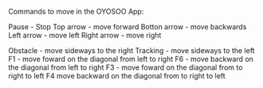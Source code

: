 



Commands to move in the OYOSOO App: 

Pause - Stop 
Top arrow - move forward 
Botton arrow - move backwards 
Left arrow - move left 
Right arrow - move right 


Obstacle - move sideways to the right 
Tracking -  move sideways to the left
F1 - move foward on the diagonal from left to right 
F6 - move backward on the diagonal from left to right 
F3 - move foward on the diagonal from to right to left 
F4 move backward on the diagonal from to right to left 
